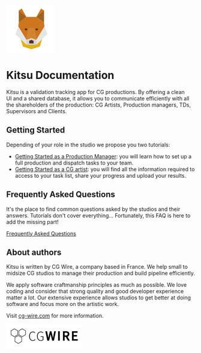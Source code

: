 ![Kitsu Logo](./img/kitsu.png)

# Kitsu Documentation

Kitsu is a validation tracking app for CG productions. By
offering a clean UI and a shared database, it allows you to communicate
efficiently with all the shareholders of the production: CG Artists,
Production managers, TDs, Supervisors and Clients.

## Getting Started

Depending of your role in the studio we propose you two tutorials:

* [Getting Started as a Production Manager](getting-started-production/README.md#as-a-production-manager): you will learn how to set up a full
  production and dispatch tasks to your team.
* [Getting Started as a CG artist](getting-started-artist/README.md#as-an-artist): you will find all the information required to access
  to your task list, share your progress and upload your results.

## Frequently Asked Questions

It's the place to find common questions asked by the studios and their answers.
Tutorials don't cover everything... Fortunately, this FAQ is here to add the
missing part!

[Frequently Asked Questions](faq/#faq-for-kitsu)


## About authors

Kitsu is written by CG Wire, a company based in France. We help small to
midsize CG studios to manage their production and build pipeline efficiently.

We apply software craftmanship principles as much as possible. We love coding
and consider that strong quality and good developer experience matter a lot.
Our extensive experience allows studios to get better at doing software and
focus more on the artistic work.

Visit [cg-wire.com](https://cg-wire.com) for more information.

[![CG Wire Logo](./img/cgwire.png)](https://cg-wire.com)

